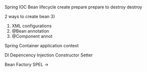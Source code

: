 Spring IOC
Bean lifecycle
create
prepare
prepare to destroy
destroy

2 ways to create bean 3)
1) XML configurations
2) @Bean annotation
3) @Component annot

Spring Container
application context

DI
Depencency Injection
Constructor
Setter


Bean Factory
SPEL -> 